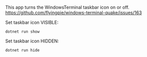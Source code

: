 This app turns the WindowsTerminal taskbar icon on or off.
https://github.com/flyingpie/windows-terminal-quake/issues/163

Set taskbar icon VISIBLE:
```shell
dotnet run show
```

Set taskbar icon HIDDEN:
```shell
dotnet run hide
```
